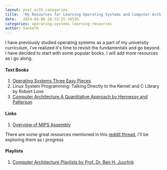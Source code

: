 ```yaml
---
layout: post_with_categories
title:  "My Resources for Learning Operating Systems and Computer Architecture"
date:   2024-04-06 20:33:25 +0530
categories: operating-systems learning-resources
author: Sanketh
---
```


I have previously studied operating systems as a part of my university curriculum, i've realized it's time to revisit the fundamentals and go beyond. I have decided to start with some popular books. I will add more resources as i go along.

#### Text Books

1. [Operating Systems Three Easy Pieces](https://pages.cs.wisc.edu/~remzi/OSTEP/)
2. Linux System Programming: Talking Directly to the Kernel and C Library by Robert Love
3. [Computer Architecture A Quantitative Approach by Hennessy and Patterson](https://acs.pub.ro/~cpop/SMPA/Computer%20Architecture%20A%20Quantitative%20Approach%20(5th%20edition).pdf)

#### Links

1. [Overview of MIPS Assembly](https://www.comp.nus.edu.sg/~adi-yoga/CS2100/ch07/)

There are some great resources mentioned in this [reddit thread](https://www.reddit.com/r/compsci/comments/7sdcaq/best_way_to_learn_os_concepts_properly_so_that_i/), i'll be exploring them as i progress

#### Playlists

1. [Computer Architecture Playlists by Prof. Dr. Ben H. Juurlink](https://www.youtube.com/playlist?list=PLeWkeA7esB-MuCn8XQWAarM7zvimE0yme) 
